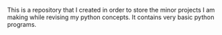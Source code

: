 This is a repository that I created in order to store the minor projects I am making while revising my python concepts. It contains very basic python programs.
